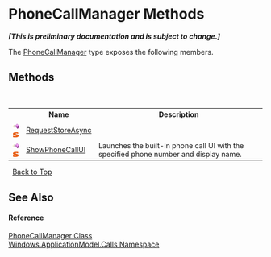 # PhoneCallManager Methods
 _**\[This is preliminary documentation and is subject to change.\]**_

The <a href="T_Windows_ApplicationModel_Calls_PhoneCallManager">PhoneCallManager</a> type exposes the following members.


## Methods
&nbsp;<table><tr><th></th><th>Name</th><th>Description</th></tr><tr><td>![Public method](media/pubmethod.gif "Public method")![Static member](media/static.gif "Static member")</td><td><a href="M_Windows_ApplicationModel_Calls_PhoneCallManager_RequestStoreAsync">RequestStoreAsync</a></td><td></td></tr><tr><td>![Public method](media/pubmethod.gif "Public method")![Static member](media/static.gif "Static member")</td><td><a href="M_Windows_ApplicationModel_Calls_PhoneCallManager_ShowPhoneCallUI">ShowPhoneCallUI</a></td><td>
Launches the built-in phone call UI with the specified phone number and display name.</td></tr></table>&nbsp;
<a href="#phonecallmanager-methods">Back to Top</a>

## See Also


#### Reference
<a href="T_Windows_ApplicationModel_Calls_PhoneCallManager">PhoneCallManager Class</a><br /><a href="N_Windows_ApplicationModel_Calls">Windows.ApplicationModel.Calls Namespace</a><br />